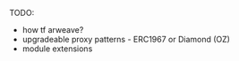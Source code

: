 TODO:

- how tf arweave?
- upgradeable proxy patterns - ERC1967 or Diamond (OZ)
- module extensions
